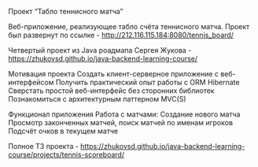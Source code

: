 Проект “Табло теннисного матча”

Веб-приложение, реализующее табло счёта теннисного матча.
Проект был развернут по ссылке - http://212.116.115.184:8080/tennis_board/

Четвертый проект из Java роадмапа Сергея Жукова - https://zhukovsd.github.io/java-backend-learning-course/

Мотивация проекта 
Создать клиент-серверное приложение с веб-интерфейсом
Получить практический опыт работы с ORM Hibernate
Сверстать простой веб-интерфейс без сторонних библиотек
Познакомиться с архитектурным паттерном MVC(S)


Функционал приложения 
Работа с матчами:
Создание нового матча
Просмотр законченных матчей, поиск матчей по именам игроков
Подсчёт очков в текущем матче

Полное ТЗ проекта - https://zhukovsd.github.io/java-backend-learning-course/projects/tennis-scoreboard/
